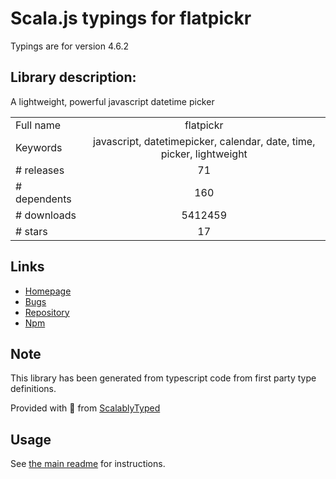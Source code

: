 
# Scala.js typings for flatpickr

Typings are for version 4.6.2

## Library description:
A lightweight, powerful javascript datetime picker

|                    |                 |
| ------------------ | :-------------: |
| Full name          | flatpickr |
| Keywords           | javascript, datetimepicker, calendar, date, time, picker, lightweight |
| # releases         | 71 |
| # dependents       | 160 |
| # downloads        | 5412459 |
| # stars            | 17 |

## Links
- [Homepage](https://chmln.github.io/flatpickr)
- [Bugs](https://github.com/chmln/flatpickr/issues)
- [Repository](https://github.com/chmln/flatpickr)
- [Npm](https://www.npmjs.com/package/flatpickr)
    


## Note
This library has been generated from typescript code from first party type definitions.

Provided with :purple_heart: from [ScalablyTyped](https://github.com/oyvindberg/ScalablyTyped)

## Usage
See [the main readme](../../readme.md) for instructions.



